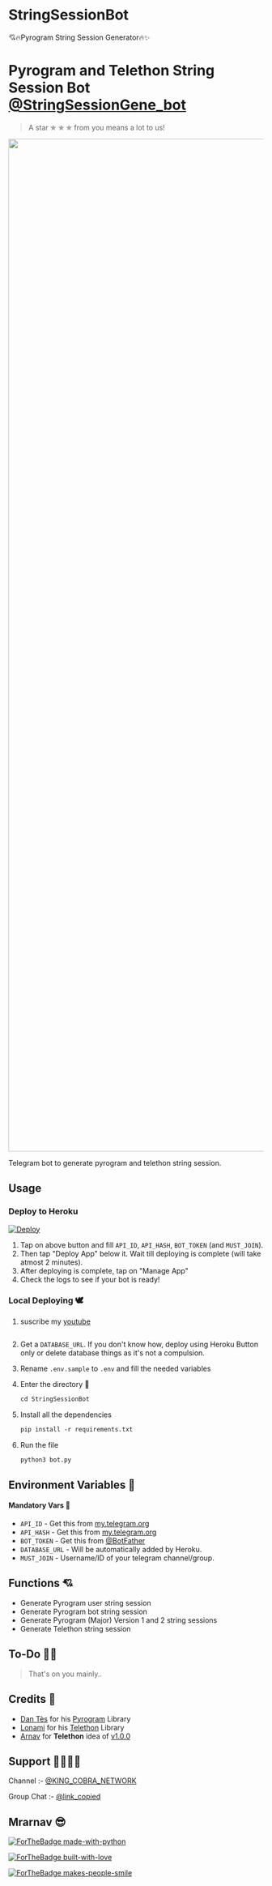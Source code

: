 # StringSessionBot
💘🔥Pyrogram String Session Generator🔥✨
# Pyrogram and Telethon String Session Bot [@StringSessionGene_bot](https://t.me/StringSessionGene_bot)

> A star ✯ ✯ ✯ from you means a lot to us!

<p align="center"><a href="https://e2share.in/jemn"><img src="https://te.legra.ph/file/99d198db8c5f58c52bd9e.jpg" width="2000"></a></p>

Telegram bot to generate pyrogram and telethon string session.


## Usage

### Deploy to Heroku

[![Deploy](https://www.herokucdn.com/deploy/button.svg)](https://heroku.com/deploy?template=https://github.com/Amourxd/StringSessionBot)

1. Tap on above button and fill `API_ID`, `API_HASH`, `BOT_TOKEN` (and `MUST_JOIN`).
2. Then tap "Deploy App" below it. Wait till deploying is complete (will take atmost 2 minutes).
3. After deploying is complete, tap on "Manage App"
4. Check the logs to see if your bot is ready!

### Local Deploying 🕊️

1. suscribe my [youtube](https://youtube.com/channel/UCUw4ZmMC_H2SYdcka9teJ7A)
   ```
2. Get a `DATABASE_URL`. If you don't know how, deploy using Heroku Button only or delete database things as it's not a compulsion.
   
3. Rename `.env.sample` to `.env` and fill the needed variables

4. Enter the directory 🐊
   ```markdown
   cd StringSessionBot
   ```

5. Install all the dependencies
   ```markdown
   pip install -r requirements.txt
   ```

6. Run the file
   ```markdown
   python3 bot.py
   ```

## Environment Variables 🐢

#### Mandatory Vars 👻

- `API_ID` - Get this from [my.telegram.org](https://my.telegram.org/auth)
- `API_HASH` - Get this from [my.telegram.org](https://my.telegram.org/auth)
- `BOT_TOKEN` - Get this from [@BotFather](https://t.me/BotFather)
- `DATABASE_URL` - Will be automatically added by Heroku.
- `MUST_JOIN` - Username/ID of your telegram channel/group.

## Functions 💘

- Generate Pyrogram user string session
- Generate Pyrogram bot string session
- Generate Pyrogram (Major) Version 1 and 2 string sessions
- Generate Telethon string session


## To-Do 👩‍🚒

> That's on you mainly..

## Credits 👼

- [Dan Tès](https://e2share.in/brRTh) for his [Pyrogram](https://docs.pyrogram.org) Library
- [Lonami](https://e2share.in/NYIPn1) for his [Telethon](https://docs.telethon.dev) Library 
- [Arnav](https://t.me/cutearnav143) for **Telethon** idea of [v1.0.0](https://e2share.in/jemn/commit/48e06bb6d9ed156797ef4bc0dab88820fef948f3)

## Support 🧛‍♂️🧛‍♀️

Channel :- [@KING_COBRA_NETWORK](https://t.me/KING_COBRA_NETWORK)

Group Chat :- [@link_copied](https://t.me/link_copied)

## Mrarnav 😎

[![ForTheBadge made-with-python](http://ForTheBadge.com/images/badges/made-with-python.svg)](https://e2share.in/4bcEY)

[![ForTheBadge built-with-love](http://ForTheBadge.com/images/badges/built-with-love.svg)](https://e2share.in/xOAB)

[![ForTheBadge makes-people-smile](http://ForTheBadge.com/images/badges/makes-people-smile.svg)](https://e2share.in/xOAB)

